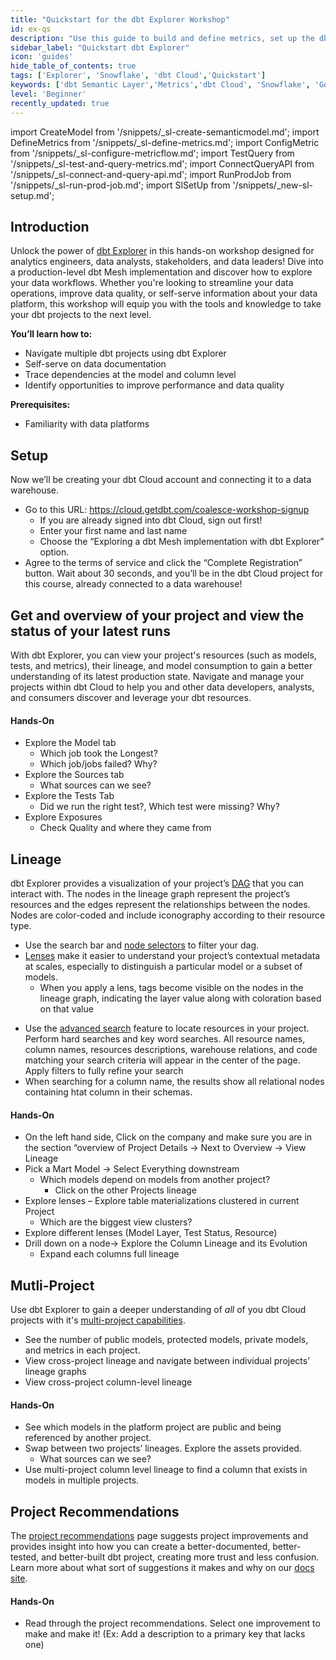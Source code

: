 ```yaml
---
title: "Quickstart for the dbt Explorer Workshop"
id: ex-qs
description: "Use this guide to build and define metrics, set up the dbt Cloud Semantic Layer, and query them using Google Sheets."
sidebar_label: "Quickstart dbt Explorer"
icon: 'guides'
hide_table_of_contents: true
tags: ['Explorer', 'Snowflake', 'dbt Cloud','Quickstart']
keywords: ['dbt Semantic Layer','Metrics','dbt Cloud', 'Snowflake', 'Google Sheets']
level: 'Beginner'
recently_updated: true
---
```


<!-- The below snippets (or reusables) can be found in the following file locations in the docs code repository) -->
import CreateModel from '/snippets/_sl-create-semanticmodel.md';
import DefineMetrics from '/snippets/_sl-define-metrics.md';
import ConfigMetric from '/snippets/_sl-configure-metricflow.md';
import TestQuery from '/snippets/_sl-test-and-query-metrics.md';
import ConnectQueryAPI from '/snippets/_sl-connect-and-query-api.md';
import RunProdJob from '/snippets/_sl-run-prod-job.md';
import SlSetUp from '/snippets/_new-sl-setup.md'; 

## Introduction
Unlock the power of [dbt Explorer](/docs/collaborate/explore-projects) in this hands-on workshop designed for analytics engineers, data analysts, stakeholders, and data leaders! Dive into a production-level dbt Mesh implementation and discover how to explore your data workflows.⁠ Whether you're looking to streamline your data operations, improve data quality, or self-serve information about your data platform, this workshop will equip you with the tools and knowledge to take your dbt projects to the next level.

**You’ll learn how to:**
- Navigate multiple dbt projects using dbt Explorer
- Self-serve on data documentation
- Trace dependencies at the model and column level
- Identify opportunities to improve performance and data quality

**Prerequisites:**
- Familiarity with data platforms

## Setup
Now we’ll be creating your dbt Cloud account and connecting it to a data warehouse. 
- Go to this URL:  https://cloud.getdbt.com/coalesce-workshop-signup
  - If you are already signed into dbt Cloud, sign out first!
  - Enter your first name and last name
  - Choose the “Exploring a dbt Mesh implementation with dbt Explorer” option.
- Agree to the terms of service and click the “Complete Registration” button. Wait about 30 seconds, and you’ll be in the dbt Cloud project for this course, already connected to a data warehouse!

## Get and overview of your project and view the status of your latest runs

   <Lightbox src="/img/quickstarts/dbt-cloud/explorer_performance_tab.png" title="dbt Explorer performance tab" />

With dbt Explorer, you can view your project's resources (such as models, tests, and metrics), their lineage, and model consumption to gain a better understanding of its latest production state. Navigate and manage your projects within dbt Cloud to help you and other data developers, analysts, and consumers discover and leverage your dbt resources.

#### Hands-On
- Explore the Model tab 
  - Which job took the Longest? 
  - Which job/jobs failed? Why?
- Explore the Sources tab
  - What sources can we see?
- Explore the Tests Tab
  - Did we run the right test?, Which test were missing? Why?
- Explore Exposures 
  - Check Quality and where they came from
 
## Lineage

dbt Explorer provides a visualization of your project’s [DAG](/terms/dag) that you can interact with. The nodes in the lineage graph represent the project’s resources and the edges represent the relationships between the nodes. Nodes are color-coded and include iconography according to their resource type.

- Use the search bar and [node selectors](/reference/node-selection/syntax) to filter your dag.
- [Lenses](docs/collaborate/explore-projects#lenses) make it easier to understand your project’s contextual metadata at scales, especially to distinguish a particular model or a subset of models.
  - When you apply a lens, tags become visible on the nodes in the lineage graph, indicating the layer value along with coloration based on that value

 <Lightbox src="/img/quickstarts/dbt-cloud/dbt_explorer_dag.png" title="dbt Explorer's lineage graph" />
  
- Use the [advanced search](/docs/collaborate/explore-projects#search-resources) feature to locate resources in your project. Perform hard searches and key word searches. All resource names, column names, resources descriptions, warehouse relations, and code matching your search criteria will appear in the center of the page. Apply filters to fully refine your search
- When searching for a column name, the results show all relational nodes containing htat column in their schemas. 

 <Lightbox src="/img/quickstarts/dbt-cloud/dbt_explorer_advanced_search.png" title="dbt Explorer's advanced search feature" />

#### Hands-On
- On the left hand side, Click on the company and make sure you are in the section “overview of Project Details → Next to Overview → View Lineage
- Pick a Mart Model → Select Everything downstream
  - Which models depend on models from another project?
    - Click on the other Projects lineage
- Explore lenses – Explore table materializations clustered in current Project
  - Which are the biggest view clusters?
- Explore different lenses (Model Layer, Test Status, Resource)
- Drill down on a node→ Explore the Column Lineage and its Evolution
  - Expand each columns full lineage


## Mutli-Project
Use dbt Explorer to gain a deeper understanding of *all* of you dbt Cloud projects with it's [multi-project capabilities](/docs/collaborate/explore-multiple-projects). 
- See the number of public models, protected models, private models, and metrics in each project.
- View cross-project lineage and navigate between individual projects’ lineage graphs
- View cross-project column-level lineage

#### Hands-On
- See which models in the platform project are public and being referenced by another project.
- Swap between two projects’ lineages. Explore the  assets provided.
  - What sources can we see?
- Use multi-project column level lineage to find a column that exists in models in multiple projects.

## Project Recommendations
The [project recommendations](/docs/collaborate/project-recommendations) page suggests project improvements and provides insight into how you can create a better-documented, better-tested, and better-built dbt project, creating more trust and less confusion.
Learn more about what sort of suggestions it makes and why on our [docs site](/docs/collaborate/project-recommendations).

 <Lightbox src="/img/quickstarts/dbt-cloud/dbt_explorer_project_recs.png" title="dbt Explorer's project recommendation tab" />

#### Hands-On
- Read through the project recommendations. Select one improvement to make and make it! (Ex: Add a description to a primary key that lacks one)

